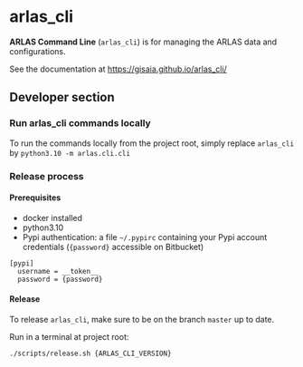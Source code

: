 # arlas_cli

__ARLAS Command Line__ (`arlas_cli`) is for managing the ARLAS data and configurations.

See the documentation at https://gisaia.github.io/arlas_cli/

## Developer section

### Run arlas_cli commands locally

To run the commands locally from the project root, simply replace `arlas_cli` by `python3.10 -m arlas.cli.cli`

### Release process

#### Prerequisites

- docker installed
- python3.10
- Pypi authentication: a file `~/.pypirc` containing your Pypi account credentials (`{password}` accessible on Bitbucket)

```
[pypi]
  username = __token__
  password = {password}
```

#### Release

To release `arlas_cli`, make sure to be on the branch `master` up to date.

Run in a terminal at project root:

```
./scripts/release.sh {ARLAS_CLI_VERSION}
```